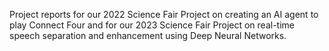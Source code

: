 Project reports for our 2022 Science Fair Project on creating an AI agent to play Connect Four and for our 2023 Science Fair Project on real-time speech separation and enhancement using Deep Neural Networks. 
